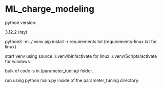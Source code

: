 # ML_charge_modeling

python version:

3.12.2 (ray)

python3 -m ./.venv
pip install -r requirements.txt  (requirements-linux.txt for linux)

start venv using source ./.venv/bin/activate for linux
./.venv/Scripts/activate for windows

bulk of code is in /parameter_tuning/ folder.

run using python main.py inside of the parameter_tuning directory.
